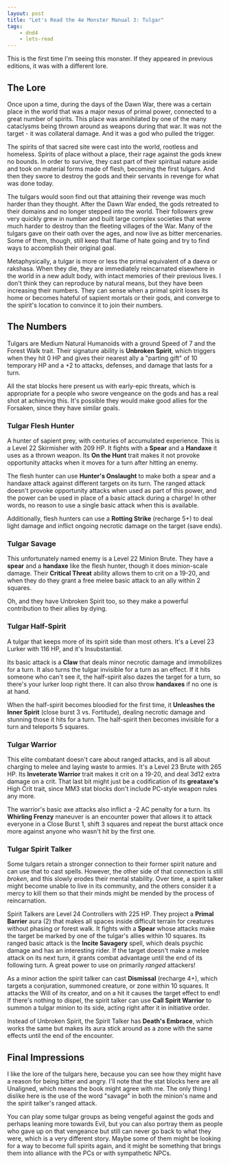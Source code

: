 ```yaml
---
layout: post
title: "Let's Read the 4e Monster Manual 3: Tulgar"
tags:
    - dnd4
    - lets-read
---
```


This is the first time I'm seeing this monster. If they appeared in previous
editions, it was with a different lore.

## The Lore

Once upon a time, during the days of the Dawn War, there was a certain place in
the world that was a major nexus of primal power, connected to a great number of
spirits. This place was annihilated by one of the many cataclysms being thrown
around as weapons during that war. It was not the target - it was collateral
damage. And it was a god who pulled the trigger.

The spirits of that sacred site were cast into the world, rootless and
homeless. Spirits of place without a place, their rage against the gods knew no
bounds. In order to survive, they cast part of their spiritual nature aside and
took on material forms made of flesh, becoming the first tulgars. And then they
swore to destroy the gods and their servants in revenge for what was done today.

The tulgars would soon find out that attaining their revenge was much harder
than they thought. After the Dawn War ended, the gods retreated to their domains
and no longer stepped into the world. Their followers grew very quickly grew in
number and built large complex societies that were much harder to destroy than
the fleeting villages of the War. Many of the tulgars gave on their oath over
the ages, and now live as bitter mercenaries. Some of them, though, still keep
that flame of hate going and try to find ways to accomplish their original goal.

Metaphysically, a tulgar is more or less the primal equivalent of a daeva or
rakshasa. When they die, they are immediately reincarnated elsewhere in the
world in a new adult body, with intact memories of their previous lives. I don't
think they can reproduce by natural means, but they have been increasing their
numbers. They can sense when a primal spirit loses its home or becomes hateful
of sapient mortals or their gods, and converge to the spirit's location to
convince it to join their numbers.

## The Numbers

Tulgars are Medium Natural Humanoids with a ground Speed of 7 and the Forest
Walk trait. Their signature ability is **Unbroken Spirit**, which triggers when
they hit 0 HP and gives their nearest ally a "parting gift" of 10 temporary HP
and a +2 to attacks, defenses, and damage that lasts for a turn.

All the stat blocks here present us with early-epic threats, which is
appropriate for a people who swore vengeance on the gods and has a real shot at
achieving this. It's possible they would make good allies for the Forsaken,
since they have similar goals.

### Tulgar Flesh Hunter

A hunter of sapient prey, with centuries of accumulated experience. This is a
Level 22 Skirmisher with 209 HP. It fights with a **Spear** and a **Handaxe** it
uses as a thrown weapon. Its **On the Hunt** trait makes it not provoke
opportunity attacks when it moves for a turn after hitting an enemy.

The flesh hunter can use **Hunter's Onslaught** to make both a spear and a
handaxe attack against different targets on its turn. The ranged attack doesn't
provoke opportunity attacks when used as part of this power, and the power can
be used in place of a basic attack during a charge! In other words, no reason to
use a single basic attack when this is available.

Additionally, flesh hunters can use a **Rotting Strike** (recharge 5+) to deal
light damage and inflict ongoing necrotic damage on the target (save ends).

### Tulgar Savage

This unfortunately named enemy is a Level 22 Minion Brute. They have a **spear**
and a **handaxe** like the flesh hunter, though it does minion-scale
damage. Their **Critical Threat** ability allows them to crit on a 19-20, and
when they do they grant a free melee basic attack to an ally within 2 squares.

Oh, and they have Unbroken Spirit too, so they make a powerful contribution to
their allies by dying.

### Tulgar Half-Spirit

A tulgar that keeps more of its spirit side than most others. It's a Level 23
Lurker with 116 HP, and it's Insubstantial.

Its basic attack is a **Claw** that deals minor necrotic damage and immobilizes
for a turn. It also turns the tulgar invisible for a turn as an effect. If it
hits someone who can't see it, the half-spirit also dazes the target for a turn,
so there's your lurker loop right there. It can also throw **handaxes** if no
one is at hand.

When the half-spirit becomes bloodied for the first time, it **Unleashes the
Inner Spirit** (close burst 3 vs. Fortitude), dealing necrotic damage and
stunning those it hits for a turn. The half-spirit then becomes invisible for a
turn and teleports 5 squares.

### Tulgar Warrior

This elite combatant doesn't care about ranged attacks, and is all about
charging to melee and laying waste to armies. It's a Level 23 Brute with 265
HP. Its **Inveterate Warrior** trait makes it crit on a 19-20, and deal 3d12
extra damage on a crit. That last bit might just be a codification of its
**greataxe's** High Crit trait, since MM3 stat blocks don't include PC-style
weapon rules any more.

The warrior's basic axe attacks also inflict a -2 AC penalty for a turn. Its
**Whirling Frenzy** maneuver is an encounter power that allows it to attack
everyone in a Close Burst 1, shift 3 squares and repeat the burst attack once
more against anyone who wasn't hit by the first one.

### Tulgar Spirit Talker

Some tulgars retain a stronger connection to their former spirit nature and can
use that to cast spells. However, the other side of that connection is still
_broken_, and this slowly erodes their mental stability. Over time, a spirit
talker might become unable to live in its community, and the others consider it
a mercy to kill them so that their minds might be mended by the process of
reincarnation.

Spirit Talkers are Level 24 Controllers with 225 HP. They project a **Primal
Barrier** aura (2) that makes all spaces inside difficult terrain for creatures
without phasing or forest walk. It fights with a **Spear** whose attacks make
the target be marked by one of the tulgar's allies within 10 squares. Its ranged
basic attack is the **Incite Savagery** spell, which deals psychic damage and
has an interesting rider. If the target doesn't make a melee attack on its next
turn, it grants combat advantage until the end of its following turn. A great
power to use on primarily _ranged_ attackers!

As a minor action the spirit talker can cast **Dismissal** (recharge 4+), which
targets a conjuration, summoned creature, or zone within 10 squares. It attacks
the Will of its creator, and on a hit it causes the target effect to end! If
there's nothing to dispel, the spirit talker can use **Call Spirit Warrior** to
summon a tulgar minion to its side, acting right after it in initiative order.

Instead of Unbroken Spirit, the Spirit Talker has **Death's Embrace**, which
works the same but makes its aura stick around as a zone with the same effects
until the end of the encounter.

## Final Impressions

I like the lore of the tulgars here, because you can see how they might have a
reason for being bitter and angry. I'll note that the stat blocks here are all
Unaligned, which means the book might agree with me. The only thing I dislike
here is the use of the word "savage" in both the minion's name and the spirit
talker's ranged attack.

You can play some tulgar groups as being vengeful against the gods and perhaps
leaning more towards Evil, but you can also portray them as people who gave up
on that vengeance but still can never go back to what they were, which is a very
different story. Maybe some of them might be looking for a way to become full
spirits again, and it might be something that brings them into alliance with the
PCs or with sympathetic NPCs.
